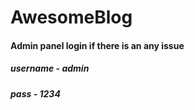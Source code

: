 # AwesomeBlog
#### Admin panel login if there is an any issue
##### username - admin 
##### pass - 1234

